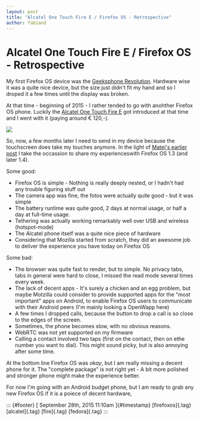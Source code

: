 ```yaml
---
layout: post
title: "Alcatel One Touch Fire E / Firefox OS - Retrospective"
author: fabiand
---
```



Alcatel One Touch Fire E / Firefox OS - Retrospective
=====================================================

My first Firefox OS device was the [Geeksphone
Revolution](http://dummdida.tumblr.com/post/86332938365/geeksphone-revolution).
Hardware wise it was a quite nice device, but the size just didn't fit
my hand and so I droped it a few times until the display was broken.

At that time - beginning of 2015 - I rather tended to go with anohther
Firefox OS phone. Luckily the [Alcatel One Touch Fire
E](https://firefoxosdevices.org/de/alcatel-one-touch-fire-e/) got
introduced at that time and I went with it (paying around € 120,-).

![](https://66.media.tumblr.com/183660de1ec69099ed7f97ab608b89c4/tumblr_inline_nvdpjc64Aj1s0jj7d_540.png)

So, now, a few months later I need to send in my device because the
touchscreen does take my touches anymore. In the light of [Matej's
earlier post](https://matej.ceplovi.cz/blog/firefox-os-post-mortem.html)
I take the occassion to share my experienceswith Firefox OS 1.3 (and
later 1.4).

Some good:

-   Firefox OS is simple - Nothing is really deeply nested, or I hadn't
    had any trouble figuring stuff out
-   The camera app was fine, the fotos were actually quite good - but it
    was simple
-   The battery runtime was quite good, 2 days at normal usage, or half
    a day at full-time usage.
-   Tethering was actually working remarkably well over USB and wireless
    (hotspot-mode)
-   The Alcatel phone itself was a quite nice piece of hardware
-   Considering that Mozilla started from scratch, they did an awesome
    job to deliver the experience you have today on Firefox OS

Some bad:

-   The browser was quite fast to render, but to simple. No privacy
    tabs, tabs in general were hard to close, I missed the read mode
    several times every week.
-   The lack of decent apps - It's surely a chicken and an egg problem,
    but maybe Motzilla could consider to provide supported apps for the
    "most important" apps on Android, to enable Firefox OS users to
    communicate with their Android peers (I'm mainly looking a OpenWapp
    here)
-   A few times I dropped calls, because the button to drop a call is so
    close to the edges of the screen.
-   Sometimes, the phone becomes slow, with no obvious reasons.
-   WebRTC was not yet supported on my firmware
-   Calling a contact involved two taps (first on the contact, then on
    ethe number you want to dial). This might sound picky, but is also
    annoying after some time.

At the bottom line Firefox OS was *okay*, but I am really missing a
decent phone for it. The "complete package" is not right yet - A bit
more polished and stronger phone might make the experience better.

For now I'm going with an Android budget phone, but I am ready to grab
any new Firefox OS if it is a poiece of decent hardware,

::: {#footer}
[ September 28th, 2015 11:10am ]{#timestamp} [firefoxos]{.tag}
[alcatel]{.tag} [fire]{.tag} [fedora]{.tag}
:::
